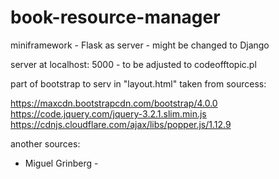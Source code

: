 # book-resource-manager

miniframework - Flask as server - might be changed to Django

server at localhost: 5000 - to be adjusted to codeofftopic.pl



part of bootstrap  to serv in "layout.html" taken from sourcess: 

https://maxcdn.bootstrapcdn.com/bootstrap/4.0.0
https://code.jquery.com/jquery-3.2.1.slim.min.js
https://cdnjs.cloudflare.com/ajax/libs/popper.js/1.12.9

another sources: 
- Miguel Grinberg -

